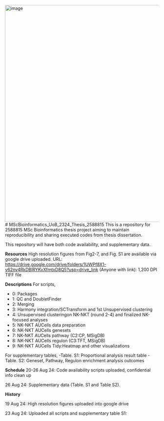<img width="708" alt="image" src="https://github.com/user-attachments/assets/fafea4f2-b134-4546-944d-5c899dbc4bdb">
# MScBioinformatics_UoB_2324_Thesis_2588815
This is a repository for 2588815 MSc Bioinformatics thesis project aiming to maintain reproducibility and sharing executed codes from thesis dissertation. 

This repository will have both code availability, and supplementary data. 

**Resources**
High resolution figures from Fig2-7, and Fig. S1 are available via google drive uploaded. 
URL: https://drive.google.com/drive/folders/1UWPf8X1-y62nv4RkDBIRYKvXfmtxD8Q5?usp=drive_link (Anyone with link): 1,200 DPI TIFF file 

**Descriptions**
For scripts,
- 0: Packages
- 1: QC and DoubletFinder
- 2: Merging
- 3: Harmony integration/SCTransform and 1st Unsupervised clustering
- 4: Unsupervised clusteringon NK-NKT (round 2-4) and finalized NK-focused analyses
- 5: NK-NKT AUCells data preparation
- 6: NK-NKT AUCells genesets
- 7: NK-NKT AUCells pathway (C2:CP, MSigDB)
- 8: NK-NKT AUCells regulon (C3:TFT, MSigDB)
- 9: NK-NKT AUCells Tidy:Heatmap and other visualizations

For supplementary tables,
-Table. S1: Proportional analysis result table
-Table. S2: Geneset, Pathway, Regulon enrichment analysis outcomes 


**Schedule**
20-26 Aug 24: Code availability scripts uploaded, confidential info clean up 

26 Aug 24: Supplementary data (Table. S1 and Table S2). 

**History**

19 Aug 24: High resolution figures uploaded into google drive

23 Aug 24: Uploaded all scripts and supplementary table S1:

  

